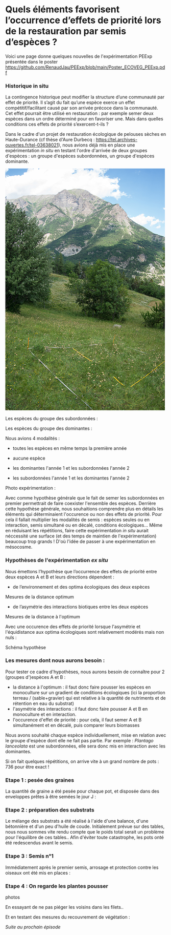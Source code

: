 
# Quels éléments favorisent l’occurrence d’effets de priorité lors de la restauration par semis d’espèces ?

Voici une page donne quelques nouvelles de l'expérimentation PEExp présentée dans le poster https://github.com/RenaudJau/PEExp/blob/main/Poster_ECOVEG_PEExp.pdf

### Historique in situ

La contingence historique peut modifier la structure d’une communauté par effet de priorité. Il s’agit du fait qu’une espèce exerce un effet compétitif/facilitant causé par son arrivée précoce dans la communauté. Cet effet pourrait être utilisé en restauration : par exemple semer deux espèces dans un ordre déterminé pour en favoriser une. Mais dans quelles conditions ces effets de priorité s’exercent-t-ils ?

Dans le cadre d'un projet de restauration écologique de pelouses sèches en Haute-Durance (cf thèse d'Aure Durbecq : https://tel.archives-ouvertes.fr/tel-03638021), nous avions déjà mis en place une expérimentation *in situ* en testant l'ordre d'arrivée de deux groupes d'espèces : un groupe d'espèces subordonnées, un groupe d'espèces dominante.

![](https://raw.githubusercontent.com/RenaudJau/PEExp/main/reference.jpg)

Les espèces du groupe des subordonnées :

Les espèces du groupe des dominantes :

Nous avions 4 modalités :

* toutes les espèces en même temps la première année

* aucune espèce

* les dominantes l'année 1 et les subordonnées l'année 2

* les subordonnées l'année 1 et les dominantes l'année 2

Photo expérimentation :

Avec comme hypothèse générale que le fait de semer les subordonnées en premier permettrait de faire coexister l'ensemble des espèces. Derrière cette hypothèse générale, nous souhaitions comprendre plus en détails les éléments qui déterminaient l'occurence ou non des effets de priorité. Pour cela il fallait multiplier les modalités de semis : espèces seules ou en interaction, semis simultané ou en décalé, conditions écologiques... Même en réduisant les répétitions, faire cette expérimentation *in situ* aurait néccessité une surface (et des temps de maintien de l'expérimentation) beaucoup trop grands ! D'où l'idée de passer à une expérimentation en mésocosme.

### Hypothèses de l'expérimentation *ex situ*

Nous émettons l’hypothèse que l’occurrence des effets de priorité entre deux espèces A et B et leurs directions dépendent :

* de l’environnement et des optima écologiques des deux espèces 

Mesures de la distance optimum

* de l’asymétrie des interactions biotiques entre les deux espèces

Mesures de la distance à l'optimum

Avec une occurence des effets de priorité lorsque l'asymétrie et l'équidistance aux optima écologiques sont relativement modérés mais non nuls :

Schéma hypothèse

### Les mesures dont nous aurons besoin :

Pour tester ce cadre d'hypothèses, nous aurons besoin de connaître pour 2 (groupes d')espèces A et B :

* la distance à l'optimum : il faut donc faire pousser les espèces en monoculture sur un gradient de conditions écologiques (ici la proportion terreau / (sable+gravier) qui est relative à la quantité de nutriments et de rétention en eau du substrat)
* l'asymétrie des interactions : il faut donc faire pousser A et B en monoculture et en interaction.
* l'occurence d'effet de priorité : pour cela, il faut semer A et B simultanément et en décalé, puis comparer leurs biomasses

Nous avons souhaité chaque espèce individuellement, mise en relation avec le groupe d'espèce dont elle ne fait pas partie. Par exemple : *Plantago lanceolata* est une subordonnées, elle sera donc mis en interaction avec les dominantes.

Si on fait quelques répétitions, on arrive vite à un grand nombre de pots : 736 pour être exact !

### Etape 1 : pesée des graines

La quantité de graine a été pesée pour chaque pot, et disposée dans des enveloppes prêtes à être semées le jour J :

### Etape 2 : préparation des substrats

Le mélange des substrats a été réalisé à l'aide d'une balance, d'une bétonnière et d'un peu d'huile de coude. Initialement prévue sur des tables, nous nous sommes vite rendu compte que le poids total serait un problème pour l'équilibre de ces tables.. Afin d'éviter toute catastrophe, les pots onté été redescendus avant le semis.

### Etape 3 : Semis n°1

Immédiatement après le premier semis, arrosage et protection contre les oiseaux ont été mis en places :

### Etape 4 : On regarde les plantes pousser

photos

En essayant de ne pas piéger les voisins dans les filets..

Et en testant des mesures du recouvrement de végétation :

*Suite au prochain épisode*




